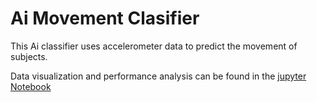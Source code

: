 # Ai Movement Clasifier

This Ai classifier uses accelerometer data to predict the movement of subjects.


Data visualization and performance analysis can be found in the [jupyter Notebook](FINAL_PROJECT_NOTEBOOK.ipynb)


